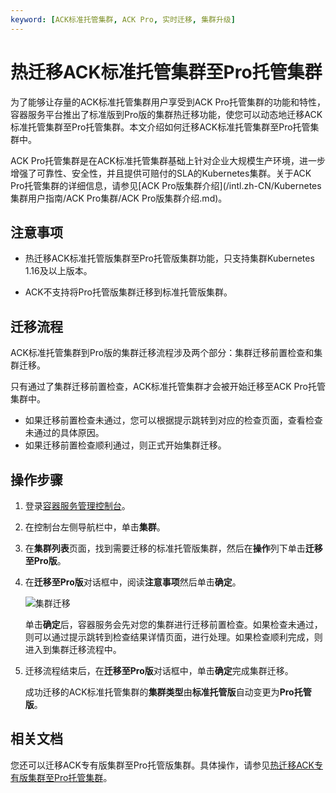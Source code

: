 ```yaml
---
keyword: [ACK标准托管集群, ACK Pro, 实时迁移, 集群升级]
---
```


# 热迁移ACK标准托管集群至Pro托管集群

为了能够让存量的ACK标准托管集群用户享受到ACK Pro托管集群的功能和特性，容器服务平台推出了标准版到Pro版的集群热迁移功能，使您可以动态地迁移ACK标准托管集群至Pro托管集群。本文介绍如何迁移ACK标准托管集群至Pro托管集群中。

ACK Pro托管集群是在ACK标准托管集群基础上针对企业大规模生产环境，进一步增强了可靠性、安全性，并且提供可赔付的SLA的Kubernetes集群。关于ACK Pro托管集群的详细信息，请参见[ACK Pro版集群介绍](/intl.zh-CN/Kubernetes集群用户指南/ACK Pro集群/ACK Pro版集群介绍.md)。

## 注意事项

-   热迁移ACK标准托管版集群至Pro托管版集群功能，只支持集群Kubernetes 1.16及以上版本。

-   ACK不支持将Pro托管版集群迁移到标准托管版集群。

## 迁移流程

ACK标准托管集群到Pro版的集群迁移流程涉及两个部分：集群迁移前置检查和集群迁移。

只有通过了集群迁移前置检查，ACK标准托管集群才会被开始迁移至ACK Pro托管集群中。

-   如果迁移前置检查未通过，您可以根据提示跳转到对应的检查页面，查看检查未通过的具体原因。
-   如果迁移前置检查顺利通过，则正式开始集群迁移。

## 操作步骤

1.  登录[容器服务管理控制台](https://cs.console.aliyun.com)。

2.  在控制台左侧导航栏中，单击**集群**。

3.  在**集群列表**页面，找到需要迁移的标准托管版集群，然后在**操作**列下单击**迁移至Pro版**。

4.  在**迁移至Pro版**对话框中，阅读**注意事项**然后单击**确定**。

    ![集群迁移](https://static-aliyun-doc.oss-accelerate.aliyuncs.com/assets/img/zh-CN/2454118061/p201671.png)

    单击**确定**后，容器服务会先对您的集群进行迁移前置检查。如果检查未通过，则可以通过提示跳转到检查结果详情页面，进行处理。如果检查顺利完成，则进入到集群迁移流程中。

5.  迁移流程结束后，在**迁移至Pro版**对话框中，单击**确定**完成集群迁移。

    成功迁移的ACK标准托管集群的**集群类型**由**标准托管版**自动变更为**Pro托管版**。


## 相关文档

您还可以迁移ACK专有版集群至Pro托管版集群。具体操作，请参见[热迁移ACK专有版集群至Pro托管集群](/intl.zh-CN/Kubernetes集群用户指南/集群/迁移至Pro集群/热迁移ACK专有版集群至Pro托管集群.md)。

